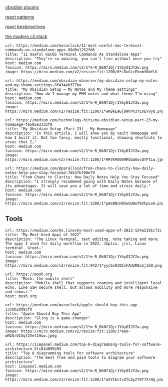 [obsidian plugins](https://beingpax.medium.com/new-obsidian-plugins-khoj-canvas-mindmap-mem-ai-more-f0b3ed105c37)

[react patterns](https://javascript.plainenglish.io/5-react-design-patterns-you-should-know-629030e2e2c7)

[react bestpractices](https://frontendmastery.com/posts/rethinking-react-best-practices/)


[the modern cli stack](https://danielgafni.medium.com/the-modern-linux-cli-stack-46253688b53d)


```cardlink
url: https://medium.com/macoclock/11-most-useful-mac-terminal-commands-as-standalone-apps-98d9e1252fd6
title: "11 Useful macOS Terminal Commands As Standalone Apps"
description: "They’re so amazing, you can’t live without once you try"
host: medium.com
favicon: https://miro.medium.com/v2/1*m-R_BkNf1Qjr1YbyOIJY2w.png
image: https://miro.medium.com/v2/resize:fit:1200/0*LDuGccEknmYKmYLK
```



```cardlink
url: https://medium.com/obsidian-observer/my-obsidian-setup-my-notes-and-my-theme-settings-8f434eb377ba
title: "My Obsidian Setup — My Notes and My Theme settings"
description: "How do I manage my PKM notes and what theme I’m using"
host: medium.com
favicon: https://miro.medium.com/v2/1*m-R_BkNf1Qjr1YbyOIJY2w.png
image: https://miro.medium.com/v2/resize:fit:1200/1*wKBkEaGjDWnPn3rLXEvVyQ.png
```


```cardlink
url: https://medium.com/technology-hits/my-obsidian-setup-part-23-my-homepage-fe585e3335f9
title: "My Obsidian Setup (Part 23) — My Homepage"
description: "In this article, I will show you my vault Homepage and how I built it. Not too fancy, mostly functional, showing shortcuts to areas that I…"
host: medium.com
favicon: https://miro.medium.com/v2/1*m-R_BkNf1Qjr1YbyOIJY2w.png
image: https://miro.medium.com/v2/resize:fit:1200/1*HM7KMd009MSbaOocQTPtLw.jpeg
```



```cardlink
url: https://medium.com/@paralloid/from-chaos-to-clarity-how-daily-notes-help-you-stay-focused-7d547bf08e79
title: "From Chaos to Clarity: How Daily Notes Help You Stay Focused"
description: "I strongly recommend going with Daily Notes because of its advantages. It will save you a lot of time and stress daily."
host: medium.com
favicon: https://miro.medium.com/v2/1*m-R_BkNf1Qjr1YbyOIJY2w.png
image: https://miro.medium.com/v2/resize:fit:1200/1*pWsBNcH8SeGUHwT6XhpLeA.png
```


## Tools


```cardlink
url: https://medium.com/@x.line/my-most-used-apps-of-2022-524a2191cf2c
title: "My Most-Used Apps of 2022"
description: "The Linux Terminal, text editing, note taking and more. The apps I used for daily workflow in 2022. Joplin, jrnl, Linux terminal. Great…"
host: medium.com
favicon: https://miro.medium.com/v2/1*m-R_BkNf1Qjr1YbyOIJY2w.png
image: https://miro.medium.com/v2/resize:fit:942/1*yyc6v8I0IsFAUZR0u1jJbQ.png
```



```cardlink
url: https://mosh.org
title: "Mosh: the mobile shell"
description: "Mobile shell that supports roaming and intelligent local echo. Like SSH secure shell, but allows mobility and more responsive and robust."
host: mosh.org
```


```cardlink
url: https://medium.com/macoclock/apple-should-buy-this-app-13c8b2dd95f0
title: "Apple Should Buy This App"
description: "Gling is a game-changer"
host: medium.com
favicon: https://miro.medium.com/v2/1*m-R_BkNf1Qjr1YbyOIJY2w.png
image: https://miro.medium.com/v2/resize:fit:1200/1*eeU-wM2GrOCUqf2VetI9uw.jpeg
```



```cardlink
url: https://icepanel.medium.com/top-8-diagramming-tools-for-software-architecture-2fc61d095b93
title: "Top 8 diagramming tools for software architecture"
description: "The best free and paid tools to diagram your software architecture"
host: icepanel.medium.com
favicon: https://miro.medium.com/v2/1*m-R_BkNf1Qjr1YbyOIJY2w.png
image: https://miro.medium.com/v2/resize:fit:1200/1*aXYIEvtvZYLby2T8T7XrHg.png
```
